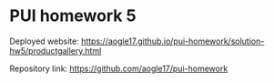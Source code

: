 # PUI homework 5

Deployed website: https://aogle17.github.io/pui-homework/solution-hw5/productgallery.html

Repository link: https://github.com/aogle17/pui-homework
